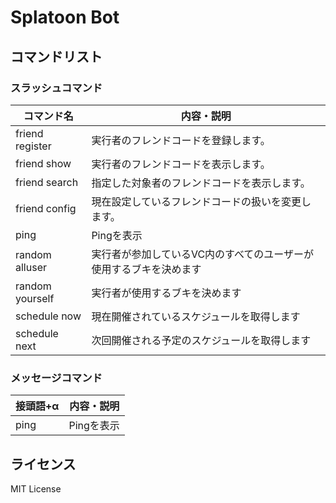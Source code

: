 <div id="top"></div>

# Splatoon Bot

## コマンドリスト

### スラッシュコマンド

| コマンド名      | 内容・説明                                                         |
| --------------- | ------------------------------------------------------------------ |
| friend register | 実行者のフレンドコードを登録します。                               |
| friend show     | 実行者のフレンドコードを表示します。                               |
| friend search   | 指定した対象者のフレンドコードを表示します。                       |
| friend config   | 現在設定しているフレンドコードの扱いを変更します。                 |
| ping            | Pingを表示                                                         |
| random alluser  | 実行者が参加しているVC内のすべてのユーザーが使用するブキを決めます |
| random yourself | 実行者が使用するブキを決めます                                     |
| schedule now    | 現在開催されているスケジュールを取得します                         |
| schedule next   | 次回開催される予定のスケジュールを取得します                       |

### メッセージコマンド

| 接頭語+α | 内容・説明 |
| -------- | ---------- |
| ping     | Pingを表示 |

## ライセンス

MIT License
